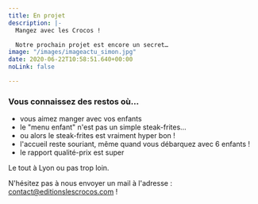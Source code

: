 ```yaml
---
title: En projet
description: |-
  Mangez avec les Crocos !

  Notre prochain projet est encore un secret…
image: "/images/imageactu_simon.jpg"
date: 2020-06-22T10:58:51.640+00:00
noLink: false

---
```

### Vous connaissez des restos où…

* vous aimez manger avec vos enfants
* le "menu enfant" n'est pas un simple steak-frites…
* ou alors le steak-frites est vraiment hyper bon !
* l'accueil reste souriant, même quand vous débarquez avec 6 enfants !
* le rapport qualité-prix est super

Le tout à Lyon ou pas trop loin.

N'hésitez pas à nous envoyer un mail à l'adresse : contact@editionslescrocos.com !